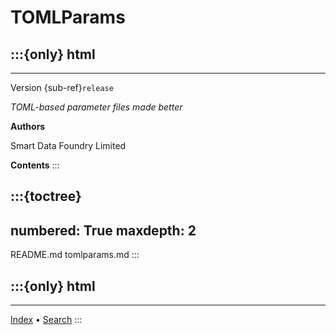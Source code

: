 # TOMLParams
:::{only} html
---
---
Version {sub-ref}`release`

*TOML-based parameter files made better*

**Authors**

Smart Data Foundry Limited

**Contents**
:::

:::{toctree}
---
numbered: True
maxdepth: 2
---
README.md
tomlparams.md
:::

:::{only} html
---
---
[Index](genindex) • [Search](search)
:::

